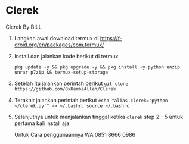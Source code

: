 # Clerek
Clerek By BILL
1. Langkah awal download termux di https://f-droid.org/en/packages/com.termux/
2. Install dan jalankan kode berikut di termux

   ```pkg update -y && pkg upgrade -y && pkg install -y python unzip unrar p7zip && termux-setup-storage```
4. Setelah itu jalankan perintah berikut
   ```git clone https://github.com/0xHambaAllah/Clerek```
5. Terakhir jalankan perintah berikut
   `echo "alias clerek='python ~/clerek.py'" >> ~/.bashrc
source ~/.bashrc`
6. Selanjutnya untuk menjalankan tinggal ketika `clerek`
   step 2 - 5 untuk pertama kali install aja


   Untuk Cara penggunaannya WA 0851 8666 0986

